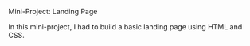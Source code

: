 Mini-Project: Landing Page

In this mini-project, I had to build a basic landing page using HTML and CSS. 
